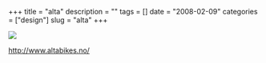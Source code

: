 +++
title = "alta"
description = ""
tags = []
date = "2008-02-09"
categories = ["design"]
slug = "alta"
+++


 

  <div id="screens-thumbs" class="clearfix">
    <div class="txt-center" id="design-submission"><a href="http://www.altabikes.no/"><img id='bluga-thumbnail-980' class='bluga-thumbnail large' src='/media/bluga/
wt47f27ef69e62d_0.jpg'/></a></div>  
  </div>   
<p><a href="http://www.altabikes.no/">http://www.altabikes.no/</a></p>




